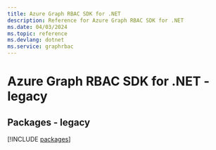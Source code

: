 ```yaml
---
title: Azure Graph RBAC SDK for .NET
description: Reference for Azure Graph RBAC SDK for .NET
ms.date: 04/03/2024
ms.topic: reference
ms.devlang: dotnet
ms.service: graphrbac
---
```

# Azure Graph RBAC SDK for .NET - legacy
## Packages - legacy
[!INCLUDE [packages](graph-rbac-index.md)]